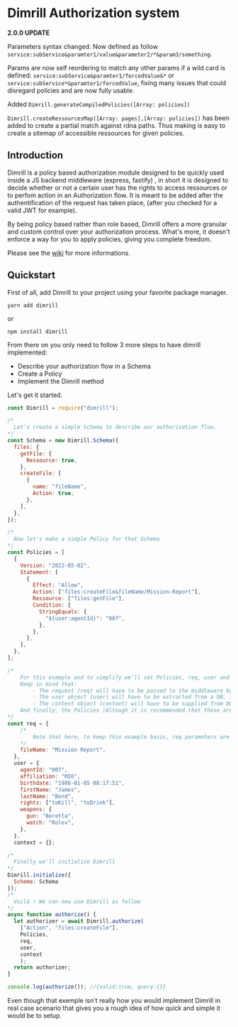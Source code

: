 # Dimrill Authorization system

**2.0.0 UPDATE**

Parameters syntax changed. Now defined as follow `service:subService&paramter1/value&parameter2/*&param3/something`.

Params are now self reordering to match any other params if a wild card is defined: `service:subService&paramter1/forcedValue&*` or `service:subService*&paramter1/forcedValue`, fixing many issues that could disregard policies and are now fully usable.

Added `Dimrill.generateCompiledPolicies([Array: policies])`

`Dimrill.createRessourcesMap([Array: pages],[Array: policies])` has been added to create a partial match against rdna paths. Thus making is easy to create a sitemap of accessible ressources for given policies.

## Introduction

Dimrill is a policy based authorization module designed to be quickly used inside a JS backend middleware (express, fastify) , in short it is designed to decide whether or not a certain user has the rights to access ressources or to perfom action in an Authorization flow.
It is meant to be added after the authentification of the request has taken place, (after you checked for a valid JWT for example).

By being policy based rather than role based, Dimrill offers a more granular and custom control over your authorization process. What's more, it doesn't enforce a way for you to apply policies, giving you complete freedom.

Please see the [wiki](https://github.com/sosickstudio/dimrill/wiki/Home/) for more informations.

## Quickstart

First of all, add Dimrill to your project using your favorite package manager.

`yarn add dimrill`

or

`npm install dimrill`

From there on you only need to follow 3 more steps to have dimrill implemented:

- Describe your authorization flow in a Schema
- Create a Policy
- Implement the Dimrill method

Let's get it started.

```Javascript
const Dimrill = require("dimrill");

/*
  Let's create a simple Schema to describe our authorization flow.
*/
const Schema = new Dimrill.Schema({
  files: {
    getFile: {
      Ressource: true,
    },
    createFile: [
      {
        name: "fileName",
        Action: true,
      },
    ],
  },
});

/*
  Now let's make a simple Policy for that Schema
*/
const Policies = [
  {
    Version: "2022-05-02",
    Statement: [
      {
        Effect: "Allow",
        Action: ["files:createFile&fileName/Mission-Report"],
        Ressource: ["files:getFile"],
        Condition: {
          StringEquals: {
            "${user:agentId}": "007",
          },
        },
      },
    ],
  },
];

/*
    For this example and to simplify we'll set Policies, req, user and context manually.
    Keep in mind that:
        - The request (req) will have to be passed to the middleware by express or the framework of your choosing.
        - The user object (user) will have to be extracted from a DB, JWT, or whatever you are implementing to the middleware.
        - The context object (context) will have to be supplied from DB or whatever you want it to be, or be an empty object.
    And finally, the Policies (Altough it is recommended that those are associated in DB to your user), will have to be supplied to Dimrill for every request you wish to authorize
*/
const req = {
    /*
        Note that here, to keep this example basic, req parameters are already extracted from req.body/req.query or whatever the case may be.
    */
    fileName: "Mission Report",
  },
  user = {
    agentId: "007",
    affiliation: "MI6",
    birthdate: "1988-01-05 08:17:51",
    firstName: "James",
    lastName: "Bond",
    rights: ["toKill", "toDrink"],
    weapons: {
      gun: "Beretta",
      watch: "Rolex",
    },
  },
  context = {};

/*
  Finally we'll initialize Dimrill
*/
Dimrill.initialize({
  Schema: Schema
});
/*
  Voilà ! We can now use Dimrill as follow
*/
async function authorize() {
  let authorizer = await Dimrill.authorize(
    ["Action", "files:createFile"],
    Policies,
    req,
    user,
    context
    );
  return authorizer;
}

console.log(authorize()); //{valid:true, query:{}}

```

Even though that exemple isn't really how you would implement Dimrill in real case scenario that gives you a rough idea of how quick and simple it would be to setup.
